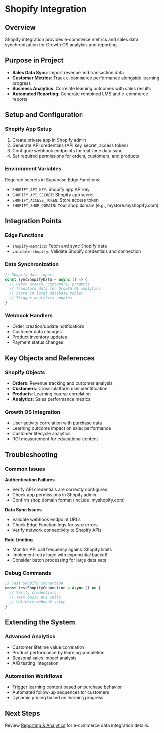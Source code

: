 # Shopify Integration

## Overview

Shopify integration provides e-commerce metrics and sales data synchronization for Growth OS analytics and reporting.

## Purpose in Project

- **Sales Data Sync**: Import revenue and transaction data
- **Customer Metrics**: Track e-commerce performance alongside learning progress
- **Business Analytics**: Correlate learning outcomes with sales results
- **Automated Reporting**: Generate combined LMS and e-commerce reports

## Setup and Configuration

### Shopify App Setup
1. Create private app in Shopify admin
2. Generate API credentials (API key, secret, access token)
3. Configure webhook endpoints for real-time data sync
4. Set required permissions for orders, customers, and products

### Environment Variables
Required secrets in Supabase Edge Functions:
- `SHOPIFY_API_KEY`: Shopify app API key
- `SHOPIFY_API_SECRET`: Shopify app secret
- `SHOPIFY_ACCESS_TOKEN`: Store access token
- `SHOPIFY_SHOP_DOMAIN`: Your shop domain (e.g., mystore.myshopify.com)

## Integration Points

### Edge Functions
- `shopify-metrics`: Fetch and sync Shopify data
- `validate-shopify`: Validate Shopify credentials and connection

### Data Synchronization
```typescript
// Shopify data import
const syncShopifyData = async () => {
  // Fetch orders, customers, products
  // Transform data for Growth OS analytics
  // Store in local database tables
  // Trigger analytics updates
}
```

### Webhook Handlers
- Order creation/update notifications
- Customer data changes
- Product inventory updates
- Payment status changes

## Key Objects and References

### Shopify Objects
- **Orders**: Revenue tracking and customer analysis
- **Customers**: Cross-platform user identification
- **Products**: Learning course correlation
- **Analytics**: Sales performance metrics

### Growth OS Integration
- User activity correlation with purchase data
- Learning outcome impact on sales performance
- Customer lifecycle analytics
- ROI measurement for educational content

## Troubleshooting

### Common Issues

**Authentication Failures**
- Verify API credentials are correctly configured
- Check app permissions in Shopify admin
- Confirm shop domain format (include .myshopify.com)

**Data Sync Issues**
- Validate webhook endpoint URLs
- Check Edge Function logs for sync errors
- Verify network connectivity to Shopify APIs

**Rate Limiting**
- Monitor API call frequency against Shopify limits
- Implement retry logic with exponential backoff
- Consider batch processing for large data sets

### Debug Commands
```typescript
// Test Shopify connection
const testShopifyConnection = async () => {
  // Verify credentials
  // Test basic API calls
  // Validate webhook setup
}
```

## Extending the System

### Advanced Analytics
- Customer lifetime value correlation
- Product performance by learning completion
- Seasonal sales impact analysis
- A/B testing integration

### Automation Workflows
- Trigger learning content based on purchase behavior
- Automated follow-up sequences for customers
- Dynamic pricing based on learning progress

## Next Steps
Review [Reporting & Analytics](../features/reporting-analytics.md) for e-commerce data integration details.